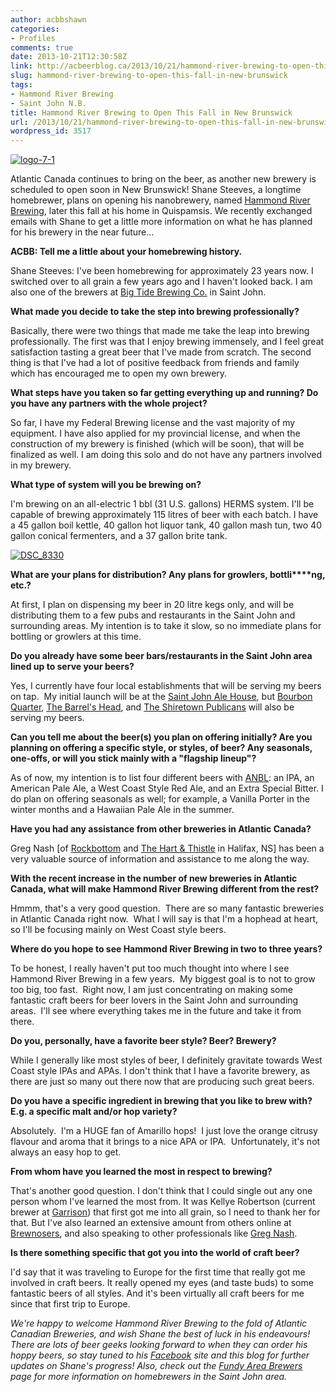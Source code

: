 ```yaml
---
author: acbbshawn
categories:
- Profiles
comments: true
date: 2013-10-21T12:30:58Z
link: http://acbeerblog.ca/2013/10/21/hammond-river-brewing-to-open-this-fall-in-new-brunswick/
slug: hammond-river-brewing-to-open-this-fall-in-new-brunswick
tags:
- Hammond River Brewing
- Saint John N.B.
title: Hammond River Brewing to Open This Fall in New Brunswick
url: /2013/10/21/hammond-river-brewing-to-open-this-fall-in-new-brunswick/
wordpress_id: 3517
---
```


[![logo-7-1](http://acbeerblog.ca/wp-content/uploads/2013/10/logo-7-1.png?w=300)](http://acbeerblog.ca/wp-content/uploads/2013/10/logo-7-1.png)

Atlantic Canada continues to bring on the beer, as another new brewery is scheduled to open soon in New Brunswick! Shane Steeves, a longtime homebrewer, plans on opening his nanobrewery, named [Hammond River Brewing](https://www.facebook.com/hammondriverbrewery), later this fall at his home in Quispamsis. We recently exchanged emails with Shane to get a little more information on what he has planned for his brewery in the near future...

**ACBB: Tell me a little about your homebrewing history.**

Shane Steeves: I've been homebrewing for approximately 23 years now. I switched over to all grain a few years ago and I haven't looked back. I am also one of the brewers at [Big Tide Brewing Co.](http://www.bigtidebrew.com/) in Saint John.

**What made you decide to take the step into brewing professionally?**

Basically, there were two things that made me take the leap into brewing professionally. The first was that I enjoy brewing immensely, and I feel great satisfaction tasting a great beer that I've made from scratch. The second thing is that I've had a lot of positive feedback from friends and family which has encouraged me to open my own brewery.

**What steps have you taken so far getting everything up and running? Do you have any partners with the whole project?**


So far, I have my Federal Brewing license and the vast majority of my equipment. I have also applied for my provincial license, and when the construction of my brewery is finished (which will be soon), that will be finalized as well. I am doing this solo and do not have any partners involved in my brewery.

**What type of system will you be brewing on?**

I'm brewing on an all-electric 1 bbl (31 U.S. gallons) HERMS system. I'll be capable of brewing approximately 115 litres of beer with each batch. I have a 45 gallon boil kettle, 40 gallon hot liquor tank, 40 gallon mash tun, two 40 gallon conical fermenters, and a 37 gallon brite tank.

[![DSC_8330](http://acbeerblog.ca/wp-content/uploads/2013/10/dsc_8330.jpg?w=300)](http://acbeerblog.ca/wp-content/uploads/2013/10/dsc_8330.jpg)

**What are your plans for distribution? Any plans for growlers, bottli****ng, etc.?**

At first, I plan on dispensing my beer in 20 litre kegs only, and will be distributing them to a few pubs and restaurants in the Saint John and surrounding areas. My intention is to take it slow, so no immediate plans for bottling or growlers at this time.

**Do you already have some beer bars/restaurants in the Saint John area lined up to serve your beers?**


Yes, I currently have four local establishments that will be serving my beers on tap.  My initial launch will be at the [Saint John Ale House](http://www.saintjohnalehouse.com/), but [Bourbon Quarter](https://www.facebook.com/bourbonquarter), [The Barrel's Head](https://www.facebook.com/TheBarrelsHead), and [The Shiretown Publicans](https://www.facebook.com/ShiretownPublicans) will also be serving my beers.







**Can you tell me about the beer(s) you plan on offering initially? Are you planning on offering a specific style, or styles, of beer? Any seasonals, one-offs, or will you stick mainly with a "flagship lineup"?**







As of now, my intention is to list four different beers with [ANBL](http://www.nbliquor.com/): an IPA, an American Pale Ale, a West Coast Style Red Ale, and an Extra Special Bitter. I do plan on offering seasonals as well; for example, a Vanilla Porter in the winter months and a Hawaiian Pale Ale in the summer. 







**Have you had any assistance from other breweries in Atlantic Canada?**








Greg Nash [of [Rockbottom](http://rockbottombrewpub.ca/) and [The Hart & Thistle](http://www.hartandthistle.com/) in Halifax, NS] has been a very valuable source of information and assistance to me along the way.







**With the recent increase in the number of new breweries in Atlantic Canada, what will make Hammond River Brewing different from the rest?**







Hmmm, that's a very good question.  There are so many fantastic breweries in Atlantic Canada right now.  What I will say is that I'm a hophead at heart, so I'll be focusing mainly on West Coast style beers.







**Where do you hope to see Hammond River Brewing in two to three years?**







To be honest, I really haven't put too much thought into where I see Hammond River Brewing in a few years.  My biggest goal is to not to grow too big, too fast.  Right now, I am just concentrating on making some fantastic craft beers for beer lovers in the Saint John and surrounding areas.  I'll see where everything takes me in the future and take it from there.







**Do you, personally, have a favorite beer style? Beer? Brewery?**







While I generally like most styles of beer, I definitely gravitate towards West Coast style IPAs and APAs. I don't think that I have a favorite brewery, as there are just so many out there now that are producing such great beers.







**Do you have a specific ingredient in brewing that you like to brew with? E.g. a specific malt and/or hop variety?**







Absolutely.  I'm a HUGE fan of Amarillo hops!  I just love the orange citrusy flavour and aroma that it brings to a nice APA or IPA.  Unfortunately, it's not always an easy hop to get.







**From whom have you learned the most in respect to brewing?**







That's another good question. I don't think that I could single out any one person whom I've learned the most from. It was Kellye Robertson (current brewer at [Garrison](http://www.garrisonbrewing.com/)) that first got me into all grain, so I need to thank her for that. But I've also learned an extensive amount from others online at [Brewnosers](http://www.brewnosers.org/forums/), and also speaking to other professionals like [Greg Nash](https://twitter.com/__NASH__).










**Is there something specific that got you into the world of craft beer?**







I'd say that it was traveling to Europe for the first time that really got me involved in craft beers. It really opened my eyes (and taste buds) to some fantastic beers of all styles. And it's been virtually all craft beers for me since that first trip to Europe.










_We're happy to welcome Hammond River Brewing to the fold of Atlantic Canadian Breweries, and wish Shane the best of luck in his endeavours! There are lots of beer geeks looking forward to when they can order his hoppy beers, so stay tuned to his [Facebook](https://www.facebook.com/hammondriverbrewery) site and this blog for further updates on Shane's progress! Also, check out the [Fundy Area Brewers](https://www.facebook.com/FundyAreaBrewers) page for more information on homebrewers in the Saint John area._






